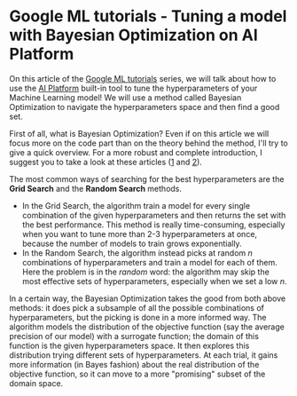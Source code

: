 # Google ML tutorials - Tuning a model with Bayesian Optimization on AI Platform
On this article of the [Google ML tutorials](https://towardsdatascience.com/tagged/google-ml-tutorials)
series, we will talk about how to use the [AI Platform](https://cloud.google.com/ai-platform)
built-in tool to tune the hyperparameters of your Machine Learning model! We
will use a method called Bayesian Optimization to navigate the hyperparameters 
space and then find a good set.

First of all, what is Bayesian Optimization? Even if on this article we will 
focus more on the code part than on the theory behind the method, I'll try to 
give a quick overview. For a more robust and complete introduction, I suggest 
you to take a look at these articles ([1](https://towardsdatascience.com/a-conceptual-explanation-of-bayesian-model-based-hyperparameter-optimization-for-machine-learning-b8172278050f)
and [2](https://cloud.google.com/blog/products/gcp/hyperparameter-tuning-cloud-machine-learning-engine-using-bayesian-optimization)).

The most common ways of searching for the best hyperparameters are the **Grid Search** and the **Random Search** methods.

- In the Grid Search, the algorithm train a model for every single combination of the given hyperparameters and then returns the set with the best performance. This method is really time-consuming, especially when you want to tune more than 2-3 hyperparameters at once, because the number of models to train grows exponentially.
- In the Random Search, the algorithm instead picks at random *n* combinations of hyperparameters and train a model for each of them. Here the problem is in the *random* word: the algorithm may skip the most effective sets of hyperparameters, especially when we set a low *n*.

In a certain way, the Bayesian Optimization takes the good from both above 
methods: it does pick a subsample of all the possible combinations of 
hyperparameters, but the picking is done in a more informed way. The algorithm 
models the distribution of the objective function (say the average precision of 
our model) with a surrogate function; the domain of this function is the given 
hyperparameters space. It then explores this distribution trying different 
sets of hyperparameters. At each trial, it gains more information (in Bayes 
fashion) about the real distribution of the objective function, so it can move 
to a more "promising" subset of the domain space.